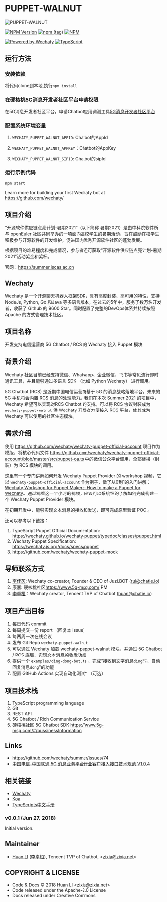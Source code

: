 # PUPPET-WALNUT

![PUPPET-WALNUT](https://github.com/wechaty/puppet-walnut/blob/main/docs/images/puppet-walnut.webp)

[![NPM Version](https://badge.fury.io/js/wechaty-puppet-mock.svg)](https://badge.fury.io/js/wechaty-puppet-mock)
[![npm (tag)](https://img.shields.io/npm/v/wechaty-puppet-mock/next.svg)](https://www.npmjs.com/package/wechaty-puppet-mock?activeTab=versions)
[![NPM](https://github.com/wechaty/wechaty-puppet-mock/workflows/NPM/badge.svg)](https://github.com/wechaty/wechaty-puppet-mock/actions?query=workflow%3ANPM)

[![Powered by Wechaty](https://img.shields.io/badge/Powered%20By-Wechaty-brightgreen.svg)](https://github.com/wechaty/wechaty)
[![TypeScript](https://img.shields.io/badge/%3C%2F%3E-TypeScript-blue.svg)](https://www.typescriptlang.org/)

## 运行方法

### 安装依赖

将代码clone到本地,执行`npm install`

### 在硬核桃5G消息开发者社区平台申请权限

在5G消息开发者社区平台，申请Chatbot应用调测工具[5G消息开发者社区平台](https://www.5g-msg.com)

### 配置系统环境变量

1. `WECHATY_PUPPET_WALNUT_APPID`: Chatbot的AppId

2. `WECHATY_PUPPET_WALNUT_APPKEY`：Chatbot的AppKey

3. `WECHATY_PUPPET_WALNUT_SIPID`: Chatbot的sipId

### 运行示例代码

`npm start`

Learn more for building your first Wechaty bot at <https://github.com/wechaty/>

## 项目介绍

“开源软件供应链点亮计划-暑期2021”（以下简称 暑期2021）是由中科院软件所与 openEuler 社区共同举办的一项面向高校学生的暑期活动，旨在鼓励在校学生积极参与开源软件的开发维护，促进国内优秀开源软件社区的蓬勃发展。

根据项目的难易程度和完成情况，参与者还可获取“开源软件供应链点亮计划-暑期2021”活动奖金和奖杯。

官网：<https://summer.iscas.ac.cn>

## Wechaty

[Wechaty](https://wechaty.js.org) 是一个开源聊天机器人框架SDK，具有高度封装、高可用的特性，支持NodeJs, Python, Go 和Java 等多语言版本。在过去的5年中，服务了数万名开发者，收获了 Github 的 9600 Star。同时配置了完整的DevOps体系并持续按照Apache 的方式管理技术社区。

## 项目名称

开发支持电信运营商 5G Chatbot / RCS 的 Wechaty 接入 Puppet 模块  

## 背景介绍

Wechaty 社区目前已经支持微信、Whatsapp、企业微信、飞书等常见流行即时通讯工具，并且能够通过多语言 SDK （比如 Python Wechaty） 进行调用。

5G Chatbot (RCS) 是近期中国电信运营商基于 5G 的消息战略落地平台，未来的 5G 手机将会内置 RCS 消息的处理能力。我们在本次 Summer 2021 的项目中，Wechaty 希望可以实现对RCS Chatbot 的支持。可以将 RCS 协议封装成为 `wechaty-puppet-walnut` 供 Wechaty 开发者方便接入 RCS 平台，使其成为 Wechaty 可以使用的社区生态模块。

## 需求介绍

使用 <https://github.com/wechaty/wechaty-puppet-official-account> 项目作为模版，将核心代码文件 <https://github.com/wechaty/wechaty-puppet-official-account/blob/master/src/puppet-oa.ts> 中的微信公众平台调用，全部替换（封装）为 RCS 模块的调用。

这里有一个专门讲解如何开发 Wechaty Puppet Provider 的 workshop 视频，它以 `wechaty-puppet-official-account` 作为例子，做了从0到1的入门讲解：[Wechaty Workshop for Puppet Makers: How to make a Puppet for Wechaty](https://wechaty.js.org/2020/08/05/wechaty-puppet-maker/)。通过观看这一个小时的视频，应该可以系统性的了解如何完成构建一个 Wechaty Puppet Provider 模块。

在初期开发中，能够实现文本消息的接收和发送，即可完成原型验证 POC 。

还可以参考以下链接：

1. TypeScript Puppet Official Documentation: <https://wechaty.github.io/wechaty-puppet/typedoc/classes/puppet.html>
2. Wechaty Puppet Specification: <https://wechaty.js.org/docs/specs/puppet>
3. <https://github.com/wechaty/wechaty-puppet-mock>

## 导师联系方式

1. [李佳芮](https://wechaty.js.org/contributors/lijiarui/): Wechaty co-creator, Founder & CEO of Juzi.BOT (rui@chatie.io)
2. 康嘉: 硬核桃社区<https://www.5g-msg.com/> PM
3. [李卓桓](https://wechaty.js.org/contributors/huan)：Wechaty creator, Tencent TVP of Chatbot (huan@chatie.io)

## 项目产出目标

1. 每日代码 commit
2. 每周提交一份 report （回复本 issue）
3. 每两周一次在线会议
4. 发布 Git Repo `wechaty-puppet-walnut`
5. 可以通过 Wechaty 加载 wechaty-puppet-walnut 模块，并通过 5G Chatbot / RCS 底层，实现文本消息的收发功能
6. 提供一个 `examples/ding-dong-bot.ts` ，完成“接收到文字消息`ding`时，自动回复消息`dong`\"的功能
7. 配置 GitHub Actions 实现自动化测试* （可选）

## 项目技术栈

1. TypeScript programming language
2. Git
3. REST API
4. 5G Chatbot / Rich Communication Service
5. 硬核桃社区 5G Chatbot SDK <https://www.5g-msg.com/#/bussinessInformation>

## Links

- <https://github.com/wechaty/summer/issues/74>
- [中国电信-中国联通 5G 消息业务平台行业客户接入接口技术规范 V1.0.4](https://github.com/wechaty/puppet-walnut/blob/main/docs/5g-message-service-platform-industry-customer-access-interface-specification.pdf)

## 相关链接

- [Wechaty](https://wechaty.js.org/v/zh/)
- [Koa](https://koa.bootcss.com/)
- [TypeScripts中文手册](https://www.tslang.cn/docs/handbook/basic-types.html)

### v0.0.1 (Jun 27, 2018)

Initial version.

## Maintainer

- [Huan LI](https://github.com/huan) ([李卓桓](http://linkedin.com/in/zixia)), Tencent TVP of Chatbot, \<zixia@zixia.net\>

## COPYRIGHT & LICENSE

- Code & Docs © 2018 Huan LI \<zixia@zixia.net\>
- Code released under the Apache-2.0 License
- Docs released under Creative Commons
